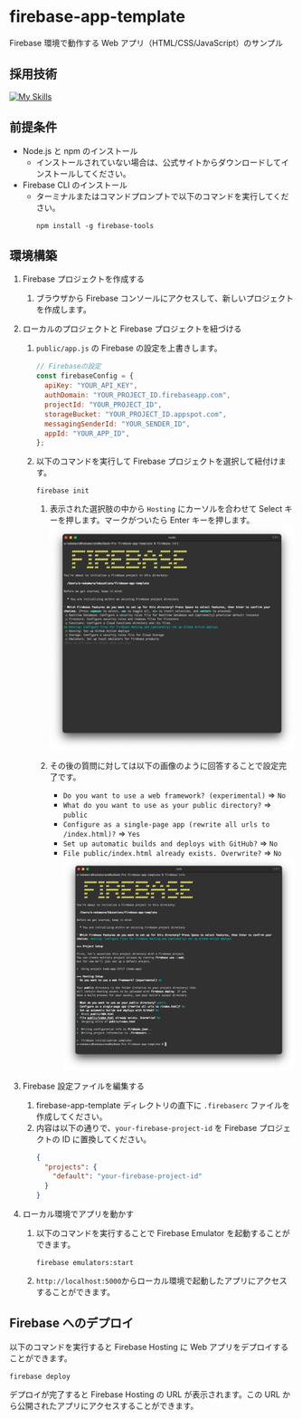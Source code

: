 # firebase-app-template

Firebase 環境で動作する Web アプリ（HTML/CSS/JavaScript）のサンプル

## 採用技術

[![My Skills](https://skillicons.dev/icons?i=html,css,js,firebase)](https://skillicons.dev)

## 前提条件

- Node.js と npm のインストール
  - インストールされていない場合は、公式サイトからダウンロードしてインストールしてください。
- Firebase CLI のインストール
  - ターミナルまたはコマンドプロンプトで以下のコマンドを実行してください。
    ```
    npm install -g firebase-tools
    ```

## 環境構築

1. Firebase プロジェクトを作成する
   1. ブラウザから Firebase コンソールにアクセスして、新しいプロジェクトを作成します。
1. ローカルのプロジェクトと Firebase プロジェクトを紐づける

   1. `public/app.js` の Firebase の設定を上書きします。
      ```js public/app.js
      // Firebaseの設定
      const firebaseConfig = {
        apiKey: "YOUR_API_KEY",
        authDomain: "YOUR_PROJECT_ID.firebaseapp.com",
        projectId: "YOUR_PROJECT_ID",
        storageBucket: "YOUR_PROJECT_ID.appspot.com",
        messagingSenderId: "YOUR_SENDER_ID",
        appId: "YOUR_APP_ID",
      };
      ```
   1. 以下のコマンドを実行して Firebase プロジェクトを選択して紐付けます。

      ```
      firebase init
      ```

      1. 表示された選択肢の中から `Hosting` にカーソルを合わせて Select キーを押します。マークがついたら Enter キーを押します。
         ![readme-01.png](img/readme-01.png)
      1. その後の質問に対しては以下の画像のように回答することで設定完了です。

         - `Do you want to use a web framework? (experimental)` => `No`
         - `What do you want to use as your public directory?` => `public`
         - `Configure as a single-page app (rewrite all urls to /index.html)?` => `Yes`
         - `Set up automatic builds and deploys with GitHub?` => `No`
         - `File public/index.html already exists. Overwrite?` => `No`
           ![readme-02.png](img/readme-02.png)

1. Firebase 設定ファイルを編集する
   1. firebase-app-template ディレクトリの直下に `.firebaserc` ファイルを作成してください。
   1. 内容は以下の通りで、`your-firebase-project-id` を Firebase プロジェクトの ID に置換してください。
      ```json
      {
        "projects": {
          "default": "your-firebase-project-id"
        }
      }
      ```
1. ローカル環境でアプリを動かす
   1. 以下のコマンドを実行することで Firebase Emulator を起動することができます。
      ```
      firebase emulators:start
      ```
   1. `http://localhost:5000`からローカル環境で起動したアプリにアクセスすることができます。

## Firebase へのデプロイ

以下のコマンドを実行すると Firebase Hosting に Web アプリをデプロイすることができます。

```
firebase deploy
```

デプロイが完了すると Firebase Hosting の URL が表示されます。この URL から公開されたアプリにアクセスすることができます。
